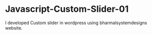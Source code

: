 # Javascript-Custom-Slider-01
I developed Custom slider in wordpress using bharmalsystemdesigns website.
